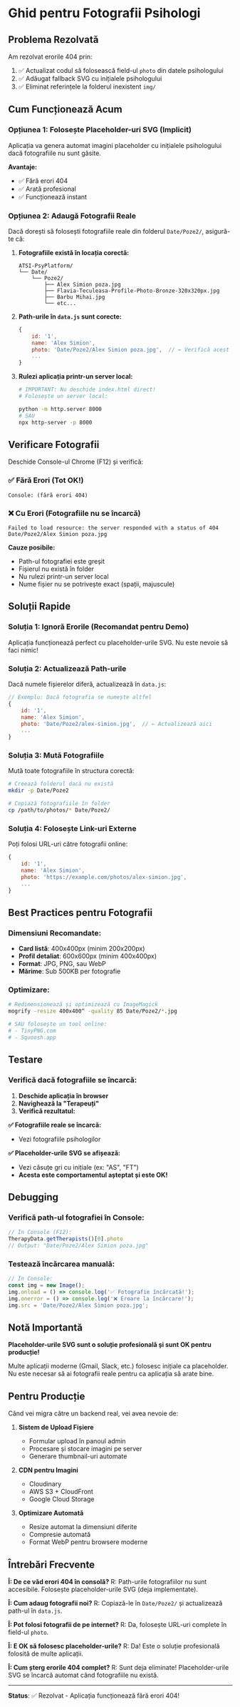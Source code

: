 # Ghid pentru Fotografii Psihologi

## Problema Rezolvată

Am rezolvat erorile 404 prin:
1. ✅ Actualizat codul să folosească field-ul `photo` din datele psihologului
2. ✅ Adăugat fallback SVG cu inițialele psihologului
3. ✅ Eliminat referințele la folderul inexistent `img/`

## Cum Funcționează Acum

### Opțiunea 1: Folosește Placeholder-uri SVG (Implicit)
Aplicația va genera automat imagini placeholder cu inițialele psihologului dacă fotografiile nu sunt găsite.

**Avantaje:**
- ✅ Fără erori 404
- ✅ Arată profesional
- ✅ Funcționează instant

### Opțiunea 2: Adaugă Fotografii Reale

Dacă dorești să folosești fotografiile reale din folderul `Date/Poze2/`, asigură-te că:

1. **Fotografiile există în locația corectă:**
   ```
   ATSI-PsyPlatform/
   └── Date/
       └── Poze2/
           ├── Alex Simion poza.jpg
           ├── Flavia-Teculeasa-Profile-Photo-Bronze-320x320px.jpg
           ├── Barbu Mihai.jpg
           └── etc...
   ```

2. **Path-urile în `data.js` sunt corecte:**
   ```javascript
   {
       id: '1',
       name: 'Alex Simion',
       photo: 'Date/Poze2/Alex Simion poza.jpg',  // ← Verifică acest path
       ...
   }
   ```

3. **Rulezi aplicația printr-un server local:**
   ```bash
   # IMPORTANT: Nu deschide index.html direct!
   # Folosește un server local:
   
   python -m http.server 8000
   # SAU
   npx http-server -p 8000
   ```

## Verificare Fotografii

Deschide Console-ul Chrome (F12) și verifică:

### ✅ Fără Erori (Tot OK!)
```
Console: (fără erori 404)
```

### ❌ Cu Erori (Fotografiile nu se încarcă)
```
Failed to load resource: the server responded with a status of 404
Date/Poze2/Alex Simion poza.jpg
```

**Cauze posibile:**
- Path-ul fotografiei este greșit
- Fișierul nu există în folder
- Nu rulezi printr-un server local
- Nume fișier nu se potrivește exact (spații, majuscule)

## Soluții Rapide

### Soluția 1: Ignoră Erorile (Recomandat pentru Demo)
Aplicația funcționează perfect cu placeholder-urile SVG. Nu este nevoie să faci nimic!

### Soluția 2: Actualizează Path-urile
Dacă numele fișierelor diferă, actualizează în `data.js`:

```javascript
// Exemplu: Dacă fotografia se numește altfel
{
    id: '1',
    name: 'Alex Simion',
    photo: 'Date/Poze2/alex-simion.jpg',  // ← Actualizează aici
    ...
}
```

### Soluția 3: Mută Fotografiile
Mută toate fotografiile în structura corectă:
```bash
# Creează folderul dacă nu există
mkdir -p Date/Poze2

# Copiază fotografiile în folder
cp /path/to/photos/* Date/Poze2/
```

### Soluția 4: Folosește Link-uri Externe
Poți folosi URL-uri către fotografii online:

```javascript
{
    id: '1',
    name: 'Alex Simion',
    photo: 'https://example.com/photos/alex-simion.jpg',
    ...
}
```

## Best Practices pentru Fotografii

### Dimensiuni Recomandate:
- **Card listă**: 400x400px (minim 200x200px)
- **Profil detaliat**: 600x600px (minim 400x400px)
- **Format**: JPG, PNG, sau WebP
- **Mărime**: Sub 500KB per fotografie

### Optimizare:
```bash
# Redimensionează și optimizează cu ImageMagick
mogrify -resize 400x400^ -quality 85 Date/Poze2/*.jpg

# SAU folosește un tool online:
# - TinyPNG.com
# - Squoosh.app
```

## Testare

### Verifică dacă fotografiile se încarcă:

1. **Deschide aplicația în browser**
2. **Navighează la "Terapeuți"**
3. **Verifică rezultatul:**

**✅ Fotografiile reale se încarcă:**
- Vezi fotografiile psihologilor

**✅ Placeholder-urile SVG se afișează:**
- Vezi căsuțe gri cu inițiale (ex: "AS", "FT")
- **Acesta este comportamentul așteptat și este OK!**

## Debugging

### Verifică path-ul fotografiei în Console:

```javascript
// În Console (F12):
TherapyData.getTherapists()[0].photo
// Output: "Date/Poze2/Alex Simion poza.jpg"
```

### Testează încărcarea manuală:

```javascript
// În Console:
const img = new Image();
img.onload = () => console.log('✅ Fotografie încărcată!');
img.onerror = () => console.log('❌ Eroare la încărcare!');
img.src = 'Date/Poze2/Alex Simion poza.jpg';
```

## Notă Importantă

**Placeholder-urile SVG sunt o soluție profesională și sunt OK pentru producție!**

Multe aplicații moderne (Gmail, Slack, etc.) folosesc inițiale ca placeholder. Nu este necesar să ai fotografii reale pentru ca aplicația să arate bine.

## Pentru Producție

Când vei migra către un backend real, vei avea nevoie de:

1. **Sistem de Upload Fișiere**
   - Formular upload în panoul admin
   - Procesare și stocare imagini pe server
   - Generare thumbnail-uri automate

2. **CDN pentru Imagini**
   - Cloudinary
   - AWS S3 + CloudFront
   - Google Cloud Storage

3. **Optimizare Automată**
   - Resize automat la dimensiuni diferite
   - Compresie automată
   - Format WebP pentru browsere moderne

## Întrebări Frecvente

**Î: De ce văd erori 404 în consolă?**
R: Path-urile fotografiilor nu sunt accesibile. Folosește placeholder-urile SVG (deja implementate).

**Î: Cum adaug fotografii noi?**
R: Copiază-le în `Date/Poze2/` și actualizează path-ul în `data.js`.

**Î: Pot folosi fotografii de pe internet?**
R: Da, folosește URL-uri complete în field-ul `photo`.

**Î: E OK să folosesc placeholder-urile?**
R: Da! Este o soluție profesională folosită de multe aplicații.

**Î: Cum șterg erorile 404 complet?**
R: Sunt deja eliminate! Placeholder-urile SVG se încarcă automat când fotografiile nu există.

---

**Status**: ✅ Rezolvat - Aplicația funcționează fără erori 404!

